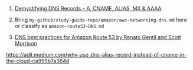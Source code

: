 1. [Demystifying DNS Records – A, CNAME, ALIAS, MX & AAAA](https://www.whizlabs.com/blog/dns-records/)

2. Bring `my-github/study-guide-repo/amazon/aws-networking-dns.md` here or classify as `amazon-route53-DNS.md`

3. [DNS best practices for Amazon Route 53 by Renato Gentil and Scott Morrison](https://aws.amazon.com/blogs/networking-and-content-delivery/dns-best-practices-for-amazon-route-53/)

https://adil.medium.com/why-use-dns-alias-record-instead-of-cname-in-the-cloud-ca995b7a364d